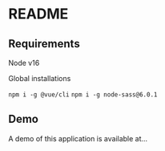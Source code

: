 # README #

## Requirements

Node v16

Global installations 


`npm i -g @vue/cli`
`npm i -g node-sass@6.0.1`

## Demo

A demo of this application is available at... 